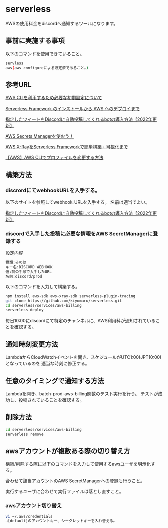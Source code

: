 # serverless

AWSの使用料金をdiscordへ通知するツールになります。

## 事前に実施する事項

以下のコマンドを使用できていること。

```bash
servless
aws(aws configureによる設定済であること。)
```

## 参考URL

[AWS CLIを利用するため必要な初期設定について](https://dev.classmethod.jp/articles/aws-cli_initial_setting/)

[Serverless Framework のインストールから AWS へのデプロイまで](https://zenn.dev/ombran/articles/serverless-install-and-aws-deploy)

[指定したツイートをDiscordに自動投稿してくれるbotの導入方法【2022年更新】](https://note.com/kawa0108/n/ndc5aef135519)

[AWS Secrets Managerを使おう！](https://qiita.com/mm-Genqiita/items/f93285a6058c64b39f23)

[AWS X-RayをServerless Frameworkで簡単構築・可視化まで](https://acro-engineer.hatenablog.com/entry/2018/07/31/120000)

[【AWS】AWS CLIでプロファイルを変更する方法](https://zenn.dev/wakkunn/articles/be748e71d405d1)

## 構築方法

### discrordにてwebhookURLを入手する。

以下のサイトを参照してwebhook_URLを入手する。
名前は適当でよい。

[指定したツイートをDiscordに自動投稿してくれるbotの導入方法【2022年更新】](https://note.com/kawa0108/n/ndc5aef135519)

### discordで入手した投稿に必要な情報をAWS SecretManagerに登録する

設定内容
```bash
種類:その他
キー名:DISCORD_WEBHOOK
値:前の手順で入手したURL
名前:discord/prod
```

以下のコマンドを入力して構築する。

```bash
npm install aws-sdk aws-xray-sdk serverless-plugin-tracing
git clone https://github.com/kiyomaru/serverless.git
cd serverless/services/aws-billing
serverless deploy
```

毎日10:00にdiscordにて特定のチャンネルに、AWS利用料が通知されていることを確認する。

## 通知時刻変更方法

LambdaからCloudWatchイベントを開き、スケジュールがUTC1:00(JPT10:00)となっているのを
適当な時刻に修正する。

## 任意のタイミングで通知する方法

Lambdaを開き、batch-prod-aws-billing関数のテスト実行を行う。
テストが成功し、投稿されていることを確認する。

## 削除方法

```bash
cd serverless/services/aws-billing
serverless remove
```

## awsアカウントが複数ある際の切り替え方

構築/削除する際に以下のコマンドを入力して使用するawsユーザを明示化する。

合わせて該当アカウントのAWS SecretManagerへの登録も行うこと。

実行するユーザに合わせて実行ファイルは落とし直すこと。

### awsアカウント切り替え

```bash
vi ~/.aws/credentials
→[default]のアカウントキー、シークレットキーを入れ替える。
```
